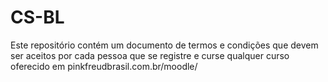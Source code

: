 # CS-BL
Este repositório contém um documento de termos e condições que devem ser aceitos por cada pessoa que se registre e curse qualquer curso oferecido em pinkfreudbrasil.com.br/moodle/
